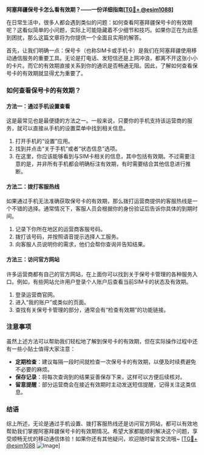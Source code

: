 **阿塞拜疆保号卡怎么看有效期？——一份详细指南[[TG💪+ @esim1088](https://t.me/s/esim1088)]**

在日常生活中，很多人都会遇到类似的问题：如何查看阿塞拜疆保号卡的有效期呢？这看似简单的小问题，实际上可能隐藏着不少细节和技巧。如果你正在为此感到困扰，那么这篇文章将为你提供一个全面且实用的解答。

首先，让我们明确一点：保号卡（也称SIM卡或手机卡）是我们在阿塞拜疆使用移动通信服务的重要工具。无论是打电话、发短信还是上网冲浪，都离不开这张小小的卡片。而它的有效期直接关系到你的通讯是否畅通无阻。因此，了解如何查看保号卡的有效期就显得尤为重要了。

### 如何查看保号卡的有效期？

#### 方法一：通过手机设置查看

这是最常见也是最便捷的方法之一。一般来说，只要你的手机支持该运营商的服务，就可以直接从手机的设置菜单中找到相关信息。

1. 打开手机的“设置”应用。
2. 找到并点击“关于手机”或者“状态信息”选项。
3. 在这里，你应该能够看到与SIM卡相关的信息，其中包括有效期。不过需要注意的是，并非所有手机都会明确标注有效期，有时需要结合其他信息进行推断。

#### 方法二：拨打客服热线

如果通过手机无法准确获取保号卡的有效期，那么拨打运营商提供的客服热线是一个不错的选择。通常情况下，客服人员会根据你的身份验证后告诉你具体的到期时间。

1. 记录下你所在地区的运营商客服号码。
2. 拨打该号码，并按照语音提示选择人工服务。
3. 向客服人员说明你的需求，他们会帮你查询并告知结果。

#### 方法三：访问官方网站

许多运营商都有自己的官方网站，在上面你可以找到关于保号卡管理的各种服务入口。例如，有些网站允许用户登录个人账户后查看当前SIM卡的状态及有效期。

1. 登录运营商官网。
2. 进入“我的账户”或类似的页面。
3. 查找有关保号卡管理的部分，通常会有“检查有效期”的功能链接。

### 注意事项

虽然上述方法可以帮助我们轻松地了解到保号卡的有效期，但在实际操作过程中还有一些小贴士值得大家注意：

- **定期检查**：建议每隔一段时间就检查一次保号卡的有效期，以便及时续费避免不必要的麻烦。
- **保存记录**：将每次查询到的结果妥善保存下来，这样可以方便后续核对。
- **留意提醒**：部分运营商会在接近有效期时主动发送短信提醒，记得关注这类信息。

### 结语

综上所述，无论是通过手机设置、拨打客服热线还是访问官方网站，都可以有效地帮助我们掌握阿塞拜疆保号卡的有效期情况。希望大家都能顺利解决这个问题，享受顺畅无忧的移动通信体验！如果你还有其他疑问，欢迎随时留言交流哦~ [[TG💪+ @esim1088](https://t.me/s/esim1088) ![Image](https://i.postimg.cc/4NQfJmqS/Snipaste-2025-05-13-00-14-12.png)]